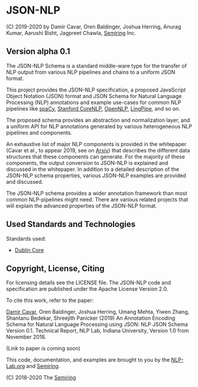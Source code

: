 # JSON-NLP

(C) 2019-2020 by Damir Cavar, Oren Baldinger, Joshua Herring, Anurag Kumar, Aarushi Bisht, Jagpreet Chawla, [Semiring] Inc.


## Version alpha 0.1

The JSON-NLP Schema is a standard middle-ware type for the transfer of NLP output from various NLP pipelines and chains to a uniform JSON format.

This project provides the JSON-NLP specification, a proposed JavaScript Object Notation (JSON) format and JSON Schema for Natural Language Processing (NLP) annotations and example use-cases for common NLP pipelines like [spaCy](https://spacy.io/), [Stanford CoreNLP](https://stanfordnlp.github.io/CoreNLP/), [OpenNLP](https://opennlp.apache.org/), [LingPipe](http://alias-i.com/lingpipe/), and so on.

The proposed schema provides an abstraction and normalization layer, and a uniform API for NLP annotations generated by various heterogeneous NLP pipelines and components.

An exhaustive list of major NLP components is provided in the whitepaper (Cavar et al., to appear 2019, see on [Arxiv](https://arxiv.org/)) that describes the different data structures that these components can generate. For the majority of these components, the output conversion to JSON-NLP is explained and discussed in the whitepaper. In addition to a detailed description of the JSON-NLP schema properties, various JSON-NLP examples are provided and discussed.

The JSON-NLP schema provides a wider annotation framework than most common NLP-pipelines might need. There are various related projects that will explain the advanced properties of the JSON-NLP format.


## Used Standards and Technologies

Standards used:

- [Dublin Core](http://dublincore.org/)


## Copyright, License, Citing

For licensing details see the LICENSE file. The JSON-NLP code and specification are published under the Apache License Version 2.0.

To cite this work, refer to the paper:

[Damir Cavar], Oren Baldinger, Joshua Herring, Umang Mehta, Yiwen Zhang, Shantanu Bedekar, Shreejith Panicker (2019) An Annotation Encoding Schema for Natural Language Processing using JSON: NLP JSON Schema Version 0.1. Technical Report, NLP Lab, Indiana University, Version 1.0 from November 2018.

(Link to paper is coming soon)


This code, documentation, and examples are brought to you by the [NLP-Lab.org] and [Semiring].

(C) 2018-2020 The [Semiring]


[Damir Cavar]: http://damir.cavar.me/ "Damir Cavar"
[NLP-Lab.org]: https://nlp-lab.org/ "NLP-Lab.org"
[Semiring]: https://semiring.com/ "Semiring Inc."

